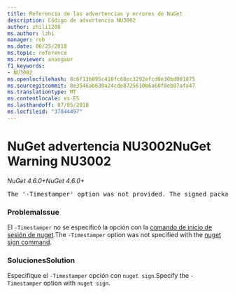 ```yaml
---
title: Referencia de las advertencias y errores de NuGet
description: Código de advertencia NU3002
author: zhili1208
ms.author: lzhi
manager: rob
ms.date: 06/25/2018
ms.topic: reference
ms.reviewer: anangaur
f1_keywords:
- NU3002
ms.openlocfilehash: 8c6f13b095c410fc68ec3292efcd0e30bd001875
ms.sourcegitcommit: 8e3546ab630a24cde8725610b6a68f8eb87afa47
ms.translationtype: MT
ms.contentlocale: es-ES
ms.lasthandoff: 07/05/2018
ms.locfileid: "37844497"
---
```

# <a name="nuget-warning-nu3002"></a><span data-ttu-id="0fb78-103">NuGet advertencia NU3002</span><span class="sxs-lookup"><span data-stu-id="0fb78-103">NuGet Warning NU3002</span></span>

<span data-ttu-id="0fb78-104">*NuGet 4.6.0+*</span><span class="sxs-lookup"><span data-stu-id="0fb78-104">*NuGet 4.6.0+*</span></span>

<pre>The '-Timestamper' option was not provided. The signed package will not be timestamped.</pre>

### <a name="issue"></a><span data-ttu-id="0fb78-105">Problema</span><span class="sxs-lookup"><span data-stu-id="0fb78-105">Issue</span></span>
<span data-ttu-id="0fb78-106">El `-Timestamper` no se especificó la opción con la [comando de inicio de sesión de nuget](../../tools/cli-ref-sign.md).</span><span class="sxs-lookup"><span data-stu-id="0fb78-106">The `-Timestamper` option was not specified with the [nuget sign command](../../tools/cli-ref-sign.md).</span></span>

### <a name="solution"></a><span data-ttu-id="0fb78-107">Soluciones</span><span class="sxs-lookup"><span data-stu-id="0fb78-107">Solution</span></span>
<span data-ttu-id="0fb78-108">Especifique el `-Timestamper` opción con `nuget sign`.</span><span class="sxs-lookup"><span data-stu-id="0fb78-108">Specify the `-Timestamper` option with `nuget sign`.</span></span>